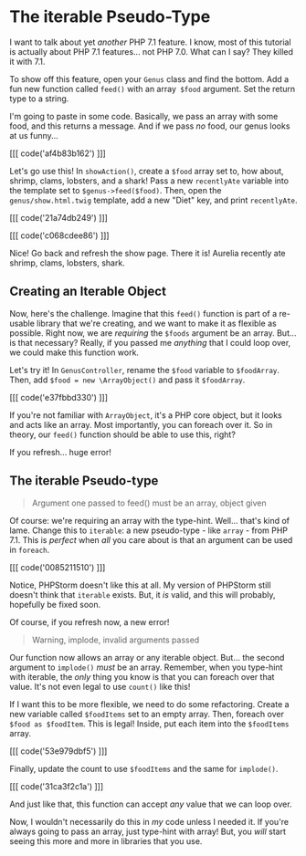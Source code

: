 # The iterable Pseudo-Type

I want to talk about yet *another* PHP 7.1 feature. I know, most of this tutorial
is actually about PHP 7.1 features... not PHP 7.0. What can I say? They killed it
with 7.1.

To show off this feature, open your `Genus` class and find the bottom. Add a fun
new function called `feed()` with an array` $food` argument. Set the return type
to a string.

I'm going to paste in some code. Basically, we pass an array with some food, and
this returns a message. And if we pass *no* food, our genus looks at us funny...

[[[ code('af4b83b162') ]]]

Let's go use this! In `showAction()`, create a `$food` array set to, how about,
shrimp, clams, lobsters, and a shark! Pass a new `recentlyAte` variable into the
template set to `$genus->feed($food)`. Then, open the `genus/show.html.twig` template,
add a new "Diet" key, and print `recentlyAte`.

[[[ code('21a74db249') ]]]

[[[ code('c068cdee86') ]]]

Nice! Go back and refresh the show page. There it is! Aurelia recently ate shrimp,
clams, lobsters, shark.

## Creating an Iterable Object

Now, here's the challenge. Imagine that this `feed()` function is part of a re-usable
library that we're creating, and we want to make it as flexible as possible. Right
now, we are *requiring* the `$foods` argument be an array. But... is that necessary?
Really, if you passed me *anything* that I could loop over, we could make this function
work.

Let's try it! In `GenusController`, rename the `$food` variable to `$foodArray`.
Then, add `$food = new \ArrayObject()` and pass it `$foodArray`. 

[[[ code('e37fbbd330') ]]]

If you're not familiar with `ArrayObject`, it's a PHP core object, but it looks
and acts like an array. Most importantly, you can foreach over it. So in theory,
our `feed()` function should be able to use this, right?

If you refresh... huge error!

## The iterable Pseudo-type

> Argument one passed to feed() must be an array, object given

Of course: we're requiring an array with the type-hint. Well... that's kind of lame.
Change this to `iterable`: a new pseudo-type - like `array` - from PHP 7.1. This
is *perfect* when *all* you care about is that an argument can be used in `foreach`.

[[[ code('0085211510') ]]]

Notice, PHPStorm doesn't like this at all. My version of PHPStorm still doesn't think
that `iterable` exists. But, it *is* valid, and this will probably, hopefully be
fixed soon.

Of course, if you refresh now, a new error!

> Warning, implode, invalid arguments passed

Our function now allows an array or any iterable object. But... the second
argument to `implode()` *must* be an array. Remember, when you type-hint with iterable,
the *only* thing you know is that you can foreach over that value. It's not even
legal to use `count()` like this!

If I want this to be more flexible, we need to do some refactoring. Create a new
variable called `$foodItems` set to an empty array. Then, foreach over `$food as $foodItem`.
This is legal! Inside, put each item into the `$foodItems` array.

[[[ code('53e979dbf5') ]]]

Finally, update the count to use `$foodItems` and the same for `implode()`.

[[[ code('31ca3f2c1a') ]]]

And just like that, this function can accept *any* value that we can loop over.

Now, I wouldn't necessarily do this in *my* code unless I needed it. If you're always
going to pass an array, just type-hint with array! But, you *will* start seeing this
more and more in libraries that you use.
